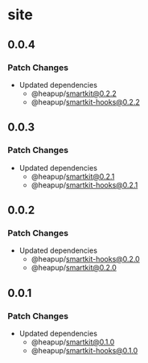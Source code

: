 # site

## 0.0.4

### Patch Changes

- Updated dependencies
  - @heapup/smartkit@0.2.2
  - @heapup/smartkit-hooks@0.2.2

## 0.0.3

### Patch Changes

- Updated dependencies
  - @heapup/smartkit@0.2.1
  - @heapup/smartkit-hooks@0.2.1

## 0.0.2

### Patch Changes

- Updated dependencies
  - @heapup/smartkit-hooks@0.2.0
  - @heapup/smartkit@0.2.0

## 0.0.1

### Patch Changes

- Updated dependencies
  - @heapup/smartkit@0.1.0
  - @heapup/smartkit-hooks@0.1.0
